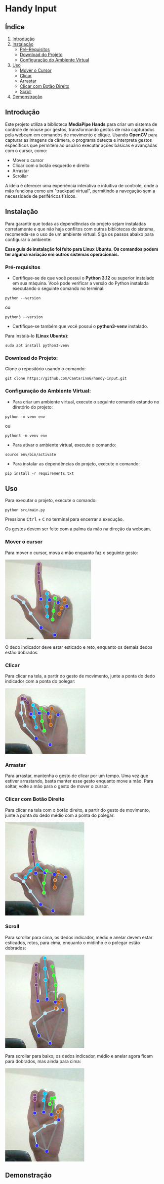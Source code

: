 # Handy Input

## Índice
1. [Introdução](#introdução)
2. [Instalação](#instalação)
    - [Pré-Requisitos](#pré-requisitos)
    - [Download do Projeto](#download-do-projeto)
    - [Configuração do Ambiente Virtual](#configuração-do-ambiente-virtual)
3. [Uso](#uso)
    - [Mover o Cursor](#mover-o-cursor)
    - [Clicar](#clicar)
    - [Arrastar](#arrastar)
    - [Clicar com Botão Direito](#clicar-com-botão-direito)
    - [Scroll](#scroll)
4. [Demonstração](#demonstração)

## Introdução

Este projeto utiliza a biblioteca **MediaPipe Hands** para criar um sistema de controle de mouse por gestos, transformando gestos de mão capturados pela webcam em comandos de movimento e clique. Usando **OpenCV** para capturar as imagens da câmera, o programa detecta e interpreta gestos específicos que permitem ao usuário executar ações básicas e avançadas com o cursor, como:

* Mover o cursor
* Clicar com o botão esquerdo e direito
* Arrastar
* Scrollar

A ideia é oferecer uma experiência interativa e intuitiva de controle, onde a mão funciona como um "trackpad virtual", permitindo a navegação sem a necessidade de periféricos físicos.

## Instalação

Para garantir que todas as dependências do projeto sejam instaladas corretamente e que não haja conflitos com outras bibliotecas do sistema, recomenda-se o uso de um ambiente virtual. Siga os passos abaixo para configurar o ambiente:

**Esse guia de instalação foi feito para Linux Ubuntu. Os comandos podem ter alguma variação em outros sistemas operacionais.**

### Pré-requisitos

* Certifique-se de que você possui o **Python 3.12** ou superior instalado em sua máquina. Você pode verificar a versão do Python instalada executando o seguinte comando no terminal:

```
python --version
```

ou

```
python3 --version
```

* Certifique-se também que você possui o **python3-venv** instalado.

Para instalá-lo **(Linux Ubuntu)**:

```
sudo apt install python3-venv
```

### Download do Projeto:

Clone o repositório usando o comando:

```
git clone https://github.com/CantarinoG/handy-input.git
```

### Configuração do Ambiente Virtual:

* Para criar um ambiente virtual, execute o seguinte comando estando no diretório do projeto:

```
python -m venv env
```

ou

```
python3 -m venv env
```

* Para ativar o ambiente virtual, execute o comando:

```
source env/bin/activate
```

* Para instalar as dependências do projeto, execute o comando:

```
pip install -r requirements.txt
```

## Uso

Para executar o projeto, execute o comando:

```
python src/main.py
```

Pressione <kbd>Ctrl</kbd> + <kbd>C</kbd> no terminal para encerrar a execução.

Os gestos devem ser feito com a palma da mão na direção da webcam.

### Mover o cursor

Para mover o cursor, mova a mão enquanto faz o seguinte gesto:

![Gesto de Mover Cursor](docs/move_cursor.png)

O dedo indicador deve estar esticado e reto, enquanto os demais dedos estão dobrados.

### Clicar

Para clicar na tela, a partir do gesto de movimento, junte a ponta do dedo indicador com a ponta do polegar:

![Gesto de Clique](docs/click.png)

### Arrastar

Para arrastar, mantenha o gesto de clicar por um tempo. Uma vez que estiver arrastando, basta manter esse gesto enquanto move a mão. Para soltar, volte a mão para o gesto de mover o cursor.

### Clicar com Botão Direito

Para clicar na tela com o botão direito, a partir do gesto de movimento, junte a ponta do dedo médio com a ponta do polegar:

![Gesto de Clique com Botão Direito](docs/right_click.png)

### Scroll

Para scrollar para cima, os dedos indicador, médio e anelar devem estar esticados, retos, para cima, enquanto o midinho e o polegar estão dobrados:

![Gesto de Scroll para Cima](docs/scroll_up.png)

Para scrollar para baixo, os dedos indicador, médio e anelar agora ficam para dobrados, mas ainda para cima:

![Gesto de Scroll para Baixo](docs/scroll_down.png)

## Demonstração